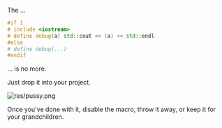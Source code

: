 The ...

```c++
#if 1 
# include <iostream>
# define debug(a) std::cout << (a) << std::endl
#else
# define debug(...) 
#endif
```

... is no more.

Just drop it into your project. 

![res/pussy.png]()

Once you've done with it, disable the macro, throw it away, or keep it for your grandchildren.
